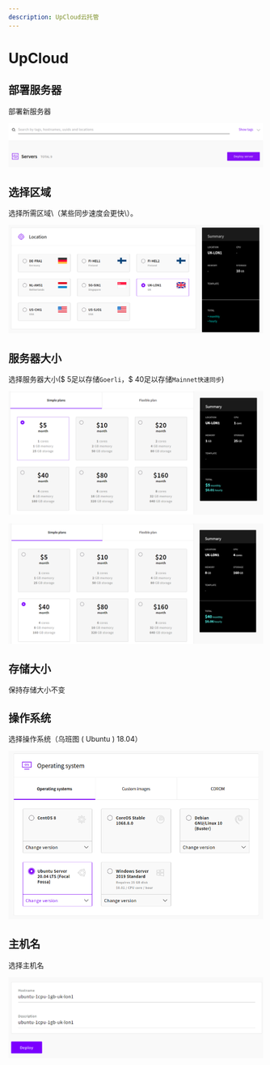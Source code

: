 ```yaml
---
description: UpCloud云托管
---
```


# UpCloud

## 部署服务器

部署新服务器

![Server deployment](../../.gitbook/assets/image%20%284%29.png)

## 选择区域

选择所需区域\（某些同步速度会更快\）。

![Region selection](../../.gitbook/assets/image%20%2817%29.png)

## 服务器大小

选择服务器大小\($ 5足以存储`Goerli`，$ 40足以存储`Mainnet快速同步`\)

![Goerli lowest setup](../../.gitbook/assets/image%20%2821%29.png)

![Mainnet lowest setup](../../.gitbook/assets/image%20%2811%29.png)

## 存储大小

保持存储大小不变

## 操作系统

选择操作系统（乌班图 \( Ubuntu \) 18.04）

![Operating system](../../.gitbook/assets/image%20%289%29.png)

## 主机名

选择主机名

![Hostname](../../.gitbook/assets/image%20%2812%29.png)


